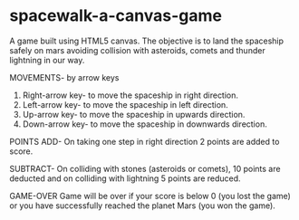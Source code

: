 # spacewalk-a-canvas-game
A game built using HTML5 canvas. The objective is to land the spaceship safely on mars avoiding collision with asteroids, comets and thunder lightning in our way.

MOVEMENTS- by arrow keys
1) Right-arrow key- to move the spaceship in right direction.
2) Left-arrow key- to move the spaceship in left direction.
3) Up-arrow key- to move the spaceship in upwards direction.
4) Down-arrow key- to move the spaceship in downwards direction.

POINTS
ADD- On taking one step in right direction 2 points are added to score.

SUBTRACT- On colliding with stones (asteroids or comets), 10 points are deducted and on colliding with lightning 5 points are reduced.

GAME-OVER
Game will be over if your score is below 0 (you lost the game) or you have successfully reached the planet Mars (you won the game). 
